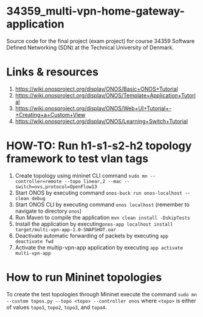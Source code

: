 # 34359_multi-vpn-home-gateway-application
Source code for the final project (exam project) for course 34359 Software Defined Networking (SDN) at the Technical University of Denmark. 


# Links & resources
1. https://wiki.onosproject.org/display/ONOS/Basic+ONOS+Tutorial
2. https://wiki.onosproject.org/display/ONOS/Template+Application+Tutorial
3. https://wiki.onosproject.org/display/ONOS/Web+UI+Tutorial+-+Creating+a+Custom+View
4. https://wiki.onosproject.org/display/ONOS/Learning+Switch+Tutorial 


# HOW-TO: Run h1-s1-s2-h2 topology framework to test vlan tags
1. Create topology using mininet CLI command `sudo mn --controller=remote --topo linear,2 --mac --switch=ovs,protocol=OpenFlow13`
2. Start ONOS by executing command `onos-buck run onos-localhost -- clean debug`
3. Start ONOS CLI by executing command `onos localhost` (remember to navigate to directory `onos`)
4. Run Maven to compile the application `mvn clean install -DskipTests`
5. Install the application by executing`onos-app localhost install target/multi-vpn-app-1.0-SNAPSHOT.oar`
6. Deactivate automatic forwarding of packets by executing `app deactivate fwd`
7. Activate the multip-vpn-app application by executing `app activate multi-vpn-app`


# How to run Mininet topologies
To create the test topologies through Mininet execute the command `sudo mn --custom topos.py --topo <topo> --controller onos` where `<topo>` is either of values `topo1`, `topo2`, `topo3`, and `topo4`.
